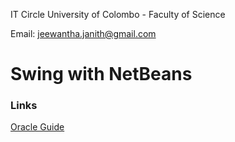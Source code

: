 IT Circle
University of Colombo - Faculty of Science

Email: jeewantha.janith@gmail.com

# Swing with NetBeans

### Links

[Oracle Guide](http://docs.oracle.com/javase/tutorial/uiswing/learn/index.html)
